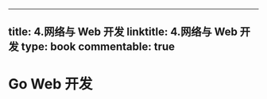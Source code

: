 
---
title: 4.网络与 Web 开发
linktitle: 4.网络与 Web 开发
type: book
commentable: true
---

# Go Web 开发

    